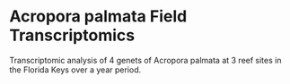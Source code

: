 # Acropora palmata Field Transcriptomics
Transcriptomic analysis of 4 genets of Acropora palmata at 3 reef sites in the Florida Keys over a year period. 
